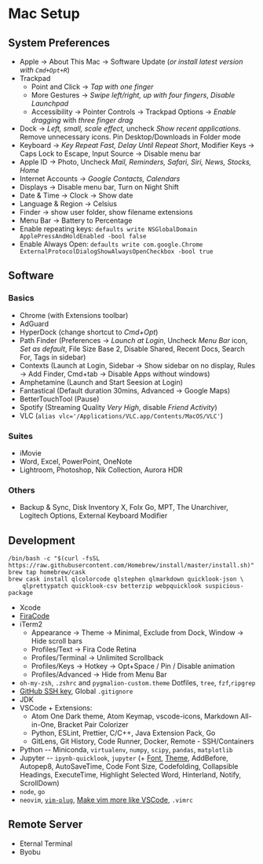 # Mac Setup

## System Preferences
- Apple &#8594; About This Mac &#8594; Software Update (*or install latest version with `Cmd+Opt+R`*)
- Trackpad
	- Point and Click &#8594;  _Tap with one finger_
	- More Gestures &#8594; _Swipe left/right, up with four fingers_, _Disable Launchpad_
	- Accessibility &#8594; Pointer Controls &#8594; Trackpad Options &#8594; _Enable dragging_ with _three finger drag_
- Dock &#8594; _Left, small, scale effect,_ uncheck _Show recent applications_. Remove unnecessary icons. Pin Desktop/Downloads in Folder mode
- Keyboard &#8594; _Key Repeat Fast, Delay Until Repeat Short_, Modifier Keys &#8594; Caps Lock to Escape, Input Source &#8594; Disable menu bar
- Apple ID &#8594; Photo, Uncheck _Mail, Reminders, Safari, Siri, News, Stocks, Home_
- Internet Accounts &#8594; _Google Contacts, Calendars_
- Displays &#8594; Disable menu bar, Turn on Night Shift
- Date & Time &#8594; Clock &#8594; Show date
- Language & Region &#8594; Celsius
- Finder &#8594; show user folder, show filename extensions
- Menu Bar &#8594; Battery to Percentage
- Enable repeating keys: `defaults write NSGlobalDomain ApplePressAndHoldEnabled -bool false`
- Enable Always Open: `defaults write com.google.Chrome ExternalProtocolDialogShowAlwaysOpenCheckbox -bool true`
## Software
### Basics
- Chrome (with Extensions toolbar)
- AdGuard
- HyperDock (change shortcut to _Cmd+Opt_)
- Path Finder (Preferences &#8594; _Launch at Login_, Uncheck _Menu Bar_ icon, _Set as default_, File Size Base 2, Disable Shared, Recent Docs, Search For, Tags in sidebar)
- Contexts (Launch at Login, Sidebar &#8594; Show sidebar on no display, Rules &#8594; Add Finder, Cmd+tab &#8594; Disable Apps without windows)
- Amphetamine (Launch and Start Seesion at Login)
- Fantastical (Default duration 30mins, Advanced &#8594; Google Maps)
- BetterTouchTool (Pause)
- Spotify (Streaming Quality _Very High_, disable _Friend Activity_)
- VLC (`alias vlc='/Applications/VLC.app/Contents/MacOS/VLC'`)
### Suites
- iMovie
- Word, Excel, PowerPoint, OneNote
- Lightroom, Photoshop, Nik Collection, Aurora HDR
### Others
- Backup & Sync, Disk Inventory X, Folx Go, MPT, The Unarchiver, Logitech Options, External Keyboard Modifier
## Development
```
/bin/bash -c "$(curl -fsSL https://raw.githubusercontent.com/Homebrew/install/master/install.sh)"
brew tap homebrew/cask
brew cask install qlcolorcode qlstephen qlmarkdown quicklook-json \
	qlprettypatch quicklook-csv betterzip webpquicklook suspicious-package
```
- Xcode
- [FiraCode](https://github.com/ryanoasis/nerd-fonts/tree/master/patched-fonts/FiraCode/Retina/complete)
- iTerm2
	- Appearance &#8594; Theme &#8594; Minimal, Exclude from Dock, Window &#8594; Hide scroll bars
	- Profiles/Text &#8594; Fira Code Retina
	- Profiles/Terminal &#8594; Unlimited Scrollback
	- Profiles/Keys &#8594; Hotkey &#8594; Opt+Space / Pin / Disable animation
	- Profiles/Advanced &#8594; Hide from Menu Bar
- `oh-my-zsh`, `.zshrc` and `pygmalion-custom.theme` Dotfiles, `tree`, `fzf`,`ripgrep` 
- [GitHub SSH key](https://sourabhbajaj.com/mac-setup/Git/), Global `.gitignore`
- JDK
- VSCode + Extensions:
	- Atom One Dark theme, Atom Keymap, vscode-icons, Markdown All-in-One, Bracket Pair Colorizer
	- Python, ESLint, Prettier, C/C++, Java Extension Pack, Go
	- GitLens, Git History, Code Runner, Docker, Remote - SSH/Containers
- Python -- Miniconda, `virtualenv`, `numpy`, `scipy`, `pandas`, `matplotlib`
- Jupyter -- `ipynb-quicklook`, `jupyter` (+ [Font](http://www.abarbon.com/posts/firacode-font-on-jupyter), [Theme](https://github.com/dunovank/jupyter-themes), AddBefore, Autopep8, AutoSaveTime, Code Font Size, Codefolding, Collapsible Headings, ExecuteTime, Highlight Selected Word,  Hinterland, Notify, ScrollDown)
- `node`, `go`
- `neovim`, [`vim-plug`](https://github.com/junegunn/vim-plug), [Make vim more like VSCode](https://www.youtube.com/watch?v=gnupOrSEikQ), `.vimrc`

## Remote Server
- Eternal Terminal
- Byobu
